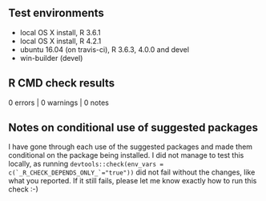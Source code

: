 ## Test environments
* local OS X install, R 3.6.1
* local OS X install, R 4.2.1
* ubuntu 16.04 (on travis-ci), R 3.6.3, 4.0.0 and devel
* win-builder (devel)

## R CMD check results

0 errors | 0 warnings | 0 notes

## Notes on conditional use of suggested packages

I have gone through each use of the suggested packages and made them conditional on the package being installed. I did not manage to test this locally, as running ```devtools::check(env_vars = c(`_R_CHECK_DEPENDS_ONLY_`="true"))``` did not fail without the changes, like what you reported. If it still fails, please let me know exactly how to run this check :-)